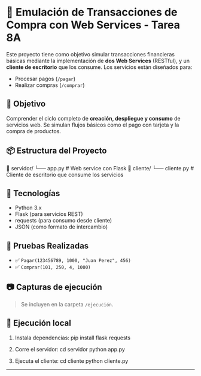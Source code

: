 # 🛒 Emulación de Transacciones de Compra con Web Services - Tarea 8A

Este proyecto tiene como objetivo simular transacciones financieras básicas mediante la implementación de **dos Web Services** (RESTful), y un **cliente de escritorio** que los consume. Los servicios están diseñados para:

- Procesar pagos (`/pagar`)
- Realizar compras (`/comprar`)

## 🎯 Objetivo

Comprender el ciclo completo de **creación, despliegue y consumo** de servicios web. Se simulan flujos básicos como el pago con tarjeta y la compra de productos.

## 📦 Estructura del Proyecto

📁 servidor/
└── app.py # Web service con Flask
📁 cliente/
└── cliente.py # Cliente de escritorio que consume los servicios

## 🚀 Tecnologías

- Python 3.x
- Flask (para servicios REST)
- requests (para consumo desde cliente)
- JSON (como formato de intercambio)

## 🧪 Pruebas Realizadas

- ✅ `Pagar(123456789, 1000, "Juan Perez", 456)`
- ✅ `Comprar(101, 250, 4, 1000)`

## 📷 Capturas de ejecución

> Se incluyen en la carpeta `/ejecución`.

## 🔧 Ejecución local

1. Instala dependencias:
pip install flask requests

2. Corre el servidor:
cd servidor
python app.py

3. Ejecuta el cliente:
cd cliente
python cliente.py
---


